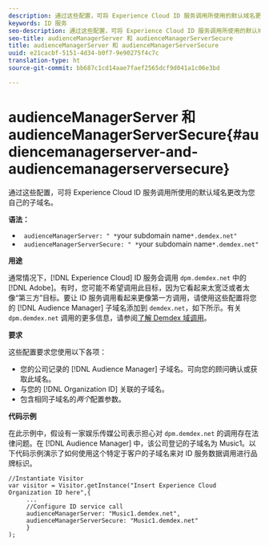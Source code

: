 ```yaml
---
description: 通过这些配置，可将 Experience Cloud ID 服务调用所使用的默认域名更改为您自己的子域名。
keywords: ID 服务
seo-description: 通过这些配置，可将 Experience Cloud ID 服务调用所使用的默认域名更改为您自己的子域名。
seo-title: audienceManagerServer 和 audienceManagerServerSecure
title: audienceManagerServer 和 audienceManagerServerSecure
uuid: e21cacbf-5151-4d34-b0f7-9e90275f4c7c
translation-type: ht
source-git-commit: bb687c1cd14aae7faef2565dcf9d041a1c06e3bd

---
```



# audienceManagerServer 和 audienceManagerServerSecure{#audiencemanagerserver-and-audiencemanagerserversecure}

通过这些配置，可将 Experience Cloud ID 服务调用所使用的默认域名更改为您自己的子域名。

**语法：**

* ` audienceManagerServer: " *`your subdomain name`*.demdex.net"`
* ` audienceManagerServerSecure: " *`your subdomain name`*.demdex.net"`

**用途**

通常情况下，[!DNL Experience Cloud] ID 服务会调用 `dpm.demdex.net` 中的 [!DNL Adobe]。有时，您可能不希望调用此目标，因为它看起来太宽泛或者太像“第三方”目标。要让 ID 服务调用看起来更像第一方调用，请使用这些配置将您的 [!DNL Audience Manager] 子域名添加到 `demdex.net`，如下所示。有关 `dpm.demdex.net` 调用的更多信息，请参阅[了解 Demdex 域调用](https://marketing.adobe.com/resources/help/zh_CN/aam/demdex-calls.html)。

**要求**

这些配置要求您使用以下各项：

* 您的公司记录的 [!DNL Audience Manager] 子域名。可向您的顾问确认或获取此域名。
* 与您的 [!DNL Organization ID] 关联的子域名。
* 包含相同子域名的*两个*配置参数。

**代码示例**

在此示例中，假设有一家娱乐传媒公司表示担心对 `dpm.demdex.net` 的调用存在法律问题。在 [!DNL Audience Manager] 中，该公司登记的子域名为 Music1。以下代码示例演示了如何使用这个特定于客户的子域名来对 ID 服务数据调用进行品牌标识。

```
//Instantiate Visitor 
var visitor = Visitor.getInstance("Insert Experience Cloud Organization ID here",{ 
     ... 
     //Configure ID service call 
     audienceManagerServer: "Music1.demdex.net", 
     audienceManagerServerSecure: "Music1.demdex.net" 
     } 
);
```


